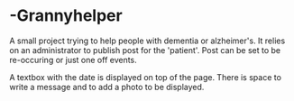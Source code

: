 # -Grannyhelper
A small project trying to help people with dementia or alzheimer's. It relies on an administrator to publish post for the 'patient'. Post can be set to be re-occuring or just one off events.

A textbox with the date is displayed on top of the page. There is space to write a message and to add a photo to be displayed.